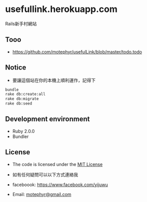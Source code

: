 # usefullink.herokuapp.com

Rails新手村網站

## Tooo

* https://github.com/motephyr/usefulLink/blob/master/todo.todo

## Notice

* 要讓這個站在你的本機上順利運作，記得下
```bash
bundle
rake db:create:all
rake db:migrate
rake db:seed
```

## Development environment 

* Ruby 2.0.0
* Bundler

## License

* The code is licensed under the [MIT License](http://www.opensource.org/licenses/mit-license.php)

* 如有任何疑問可以以下方式連絡我
* faceboook: https://www.facebook.com/yijuwu
* Email:     motephyr@gmail.com 